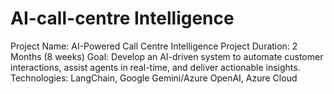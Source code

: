 # AI-call-centre Intelligence
Project Name: AI-Powered Call Centre Intelligence
Project Duration: 2 Months (8 weeks)
Goal: Develop an AI-driven system to automate customer interactions, assist agents in real-time, and deliver actionable insights.
Technologies: LangChain, Google Gemini/Azure OpenAI, Azure Cloud

